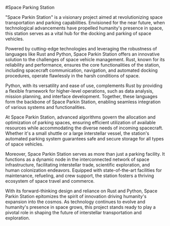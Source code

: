 #Space Parking Station

"Space Parkin Station" is a visionary project aimed at revolutionizing space transportation and parking capabilities. Envisioned for the near future, when technological advancements have propelled humanity's presence in space, this station serves as a vital hub for the docking and parking of space vehicles.

Powered by cutting-edge technologies and leveraging the robustness of languages like Rust and Python, Space Parkin Station offers an innovative solution to the challenges of space vehicle management. Rust, known for its reliability and performance, ensures the core functionalities of the station, including spacecraft communication, navigation, and automated docking procedures, operate flawlessly in the harsh conditions of space.

Python, with its versatility and ease of use, complements Rust by providing a flexible framework for higher-level operations, such as data analysis, mission planning, and interface development. Together, these languages form the backbone of Space Parkin Station, enabling seamless integration of various systems and functionalities.

At Space Parkin Station, advanced algorithms govern the allocation and optimization of parking spaces, ensuring efficient utilization of available resources while accommodating the diverse needs of incoming spacecraft. Whether it's a small shuttle or a large interstellar vessel, the station's automated parking system guarantees safe and secure storage for all types of space vehicles.

Moreover, Space Parkin Station serves as more than just a parking facility. It functions as a dynamic node in the interconnected network of space infrastructure, facilitating interstellar trade, scientific exploration, and human colonization endeavors. Equipped with state-of-the-art facilities for maintenance, refueling, and crew support, the station fosters a thriving ecosystem of space travel and commerce.

With its forward-thinking design and reliance on Rust and Python, Space Parkin Station epitomizes the spirit of innovation driving humanity's expansion into the cosmos. As technology continues to evolve and humanity's presence in space grows, this project stands ready to play a pivotal role in shaping the future of interstellar transportation and exploration.
